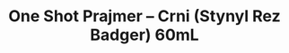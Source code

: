 ---
layout: product
title: "One Shot Prajmer – Crni (Stynyl Rez Badger) 60mL"
price: "800" 
desc: "Prajmer"
img_path: "/assets/img/A.MIG-2023.webp"
brand: "AMMO"
available: true
special_offer: false
new: false
soon: false
cat: "020000"
subcat: "020100"
subsubcat: "020103"
sifra: "A.MIG-2023"
popular: true
---